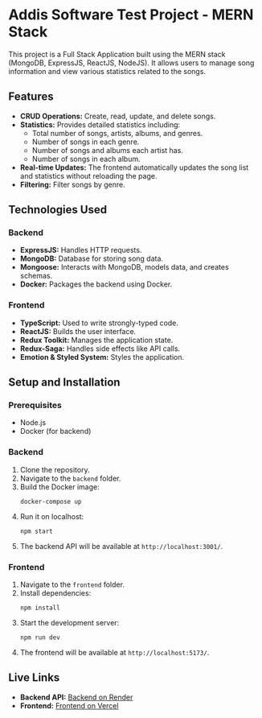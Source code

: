 <h1>Addis Software Test Project - MERN Stack</h1>

<p>This project is a Full Stack Application built using the MERN stack (MongoDB, ExpressJS, ReactJS, NodeJS). It allows users to manage song information and view various statistics related to the songs.</p>

<h2>Features</h2>
<ul>
    <li><strong>CRUD Operations:</strong> Create, read, update, and delete songs.</li>
    <li><strong>Statistics:</strong> Provides detailed statistics including:
        <ul>
            <li>Total number of songs, artists, albums, and genres.</li>
            <li>Number of songs in each genre.</li>
            <li>Number of songs and albums each artist has.</li>
            <li>Number of songs in each album.</li>
        </ul>
    </li>
    <li><strong>Real-time Updates:</strong> The frontend automatically updates the song list and statistics without reloading the page.</li>
    <li><strong>Filtering:</strong> Filter songs by genre.</li>
</ul>

<h2>Technologies Used</h2>

<h3>Backend</h3>
<ul>
    <li><strong>ExpressJS:</strong> Handles HTTP requests.</li>
    <li><strong>MongoDB:</strong> Database for storing song data.</li>
    <li><strong>Mongoose:</strong> Interacts with MongoDB, models data, and creates schemas.</li>
    <li><strong>Docker:</strong> Packages the backend using Docker.</li>
</ul>

<h3>Frontend</h3>
<ul>
    <li><strong>TypeScript:</strong> Used to write strongly-typed code.</li>
    <li><strong>ReactJS:</strong> Builds the user interface.</li>
    <li><strong>Redux Toolkit:</strong> Manages the application state.</li>
    <li><strong>Redux-Saga:</strong> Handles side effects like API calls.</li>
    <li><strong>Emotion & Styled System:</strong> Styles the application.</li>
</ul>

<h2>Setup and Installation</h2>

<h3>Prerequisites</h3>
<ul>
    <li>Node.js</li>
    <li>Docker (for backend)</li>
</ul>

<h3>Backend</h3>
<ol>
    <li>Clone the repository.</li>
    <li>Navigate to the <code>backend</code> folder.</li>
    <li>Build the Docker image:
        <pre><code>docker-compose up</code></pre>
    </li>
   <li>Run it on localhost:
        <pre><code>npm start</code></pre>
    </li>
    <li>The backend API will be available at <code>http://localhost:3001/</code>.</li>
</ol>

<h3>Frontend</h3>
<ol>
    <li>Navigate to the <code>frontend</code> folder.</li>
    <li>Install dependencies:
        <pre><code>npm install</code></pre>
    </li>
    <li>Start the development server:
        <pre><code>npm run dev</code></pre>
    </li>
    <li>The frontend will be available at <code>http://localhost:5173/</code>.</li>
</ol>

<h2>Live Links</h2>
<ul>
    <li><strong>Backend API:</strong> <a href="https://addis-music-beki.onrender.com/api/songs">Backend on Render</a></li>
    <li><strong>Frontend:</strong> <a href="https://addis-music-nh4f2owbj-bereketzzs-projects.vercel.app/">Frontend on Vercel</a></li>
</ul>
